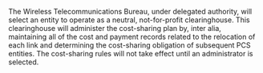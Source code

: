 The Wireless Telecommunications Bureau, under delegated authority, will select an entity to operate as a neutral, not-for-profit clearinghouse. This clearinghouse will administer the cost-sharing plan by, inter alia, maintaining all of the cost and payment records related to the relocation of each link and determining the cost-sharing obligation of subsequent PCS entities. The cost-sharing rules will not take effect until an administrator is selected.


